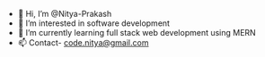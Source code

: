 - 👋 Hi, I’m @Nitya-Prakash
- 👀 I’m interested in software development
- 🌱 I’m currently learning full stack web development using MERN
- 📫 Contact- code.nitya@gmail.com

<!---
Nitya-Prakash/Nitya-Prakash is a ✨ special ✨ repository because its `README.md` (this file) appears on your GitHub profile.
You can click the Preview link to take a look at your changes.
--->
